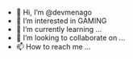 - 👋 Hi, I’m @devmenago
- 👀 I’m interested in GAMING
- 🌱 I’m currently learning ...
- 💞️ I’m looking to collaborate on ...
- 📫 How to reach me ...

<!---
devmenago/devmenago is a ✨ special ✨ repository because its `README.md` (this file) appears on your GitHub profile.
You can click the Preview link to take a look at your changes.
--->
